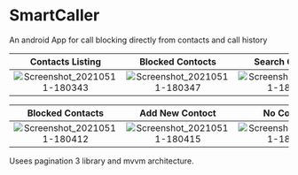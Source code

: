 # SmartCaller
An android App for call blocking directly from contacts and call history

Contacts Listing           |     Blocked Contocts      | Search Contacts            
:-------------------------:|:-------------------------:|:-------------------------:
![Screenshot_20210511-180343](https://user-images.githubusercontent.com/23320704/117817065-d8f08280-b284-11eb-96fc-3b2799dd0d5e.jpg) | ![Screenshot_20210511-180347](https://user-images.githubusercontent.com/23320704/117817072-daba4600-b284-11eb-810d-e2e3826e5043.jpg) | ![Screenshot_20210511-180406](https://user-images.githubusercontent.com/23320704/117817074-db52dc80-b284-11eb-87dd-eedd41dee7db.jpg)


Blocked Contacts           |     Add New Contoct       | No Contacts
:-------------------------:|:-------------------------:|:-------------------------:
![Screenshot_20210511-180412](https://user-images.githubusercontent.com/23320704/117817075-db52dc80-b284-11eb-9885-0325124d318a.jpg) | ![Screenshot_20210511-180415](https://user-images.githubusercontent.com/23320704/117817076-dbeb7300-b284-11eb-8fe3-416a5b96396a.jpg) | ![Screenshot_20210511-180329](https://user-images.githubusercontent.com/23320704/117817079-dbeb7300-b284-11eb-8e9b-49dd0393834b.jpg)


Usees pagination 3 library and mvvm architecture.
